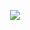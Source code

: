 <p align="center">
  <a href="https://github.com/marketplace/actions/bandit-report-artifacts">
    <img src="https://lh3.googleusercontent.com/proxy/ZNIMBIvF2BNor_VeEXVKoGN9PUcyUD_cJ53BZRwRpDlemFRxFGZ43oy20I-IfGX0NHFqQvbsDrjB0UZFMBHBr-yvbVlbvlfNfOdOp8nLeZivQKnEuO7iJSws9J0fgGfOHw">
  </a>
</p>
